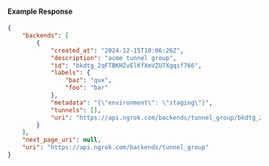 <!-- Code generated for API Clients. DO NOT EDIT. -->

#### Example Response

```json
{
	"backends": [
		{
			"created_at": "2024-12-15T10:06:26Z",
			"description": "acme tunnel group",
			"id": "bkdtg_2qFTBKHZvElKfXmVZU7Xgqsf766",
			"labels": {
				"baz": "qux",
				"foo": "bar"
			},
			"metadata": "{\"environment\": \"staging\"}",
			"tunnels": [],
			"uri": "https://api.ngrok.com/backends/tunnel_group/bkdtg_2qFTBKHZvElKfXmVZU7Xgqsf766"
		}
	],
	"next_page_uri": null,
	"uri": "https://api.ngrok.com/backends/tunnel_group"
}
```
